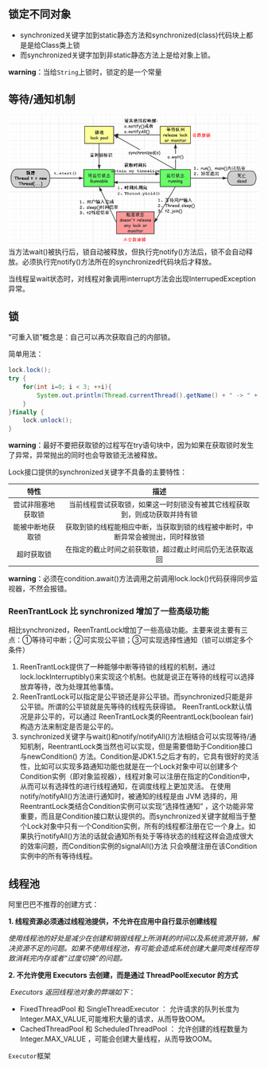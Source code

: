 ## 锁定不同对象
- synchronized关键字加到static静态方法和synchronized(class)代码块上都是是给Class类上锁
- 而synchronized关键字加到非static静态方法上是给对象上锁。

**warning**：当给`String`上锁时，锁定的是一个常量

## 等待/通知机制
![线程的几种状态](img/线程的状态.png "状态")
当方法wait()被执行后，锁自动被释放，但执行完notify()方法后，锁不会自动释放。必须执行完notify()方法所在的synchronized代码块后才释放。

当线程呈wait状态时，对线程对象调用interrupt方法会出现InterrupedException异常。

## 锁

“可重入锁”概念是：自己可以再次获取自己的内部锁。

简单用法：

```java
lock.lock();
try {
    for(int i=0; i < 3; ++i){
        System.out.println(Thread.currentThread().getName() + " -> " + i);
    }
}finally {
    lock.unlock();
}
```

**warning**：最好不要把获取锁的过程写在try语句块中，因为如果在获取锁时发生了异常，异常抛出的同时也会导致锁无法被释放。

Lock接口提供的synchronized关键字不具备的主要特性：

|        特性        |                             描述                             |
| :----------------: | :----------------------------------------------------------: |
| 尝试非阻塞地获取锁 | 当前线程尝试获取锁，如果这一时刻锁没有被其它线程获取到，则成功获取并持有锁 |
|  能被中断地获取锁  | 获取到锁的线程能相应中断，当获取到锁的线程被中断时，中断异常会被抛出，同时释放锁 |
|     超时获取锁     |   在指定的截止时间之前获取锁，超过截止时间后仍无法获取返回   |

**warning**：必须在condition.await()方法调用之前调用lock.lock()代码获得同步监视器，不然会报错。

### ReenTrantLock 比 synchronized 增加了一些高级功能

相比synchronized，ReenTrantLock增加了一些高级功能。主要来说主要有三点：①等待可中断；②可实现公平锁；③可实现选择性通知（锁可以绑定多个条件）

1. ReenTrantLock提供了一种能够中断等待锁的线程的机制，通过lock.lockInterruptibly()来实现这个机制。也就是说正在等待的线程可以选择放弃等待，改为处理其他事情。
2. ReenTrantLock可以指定是公平锁还是非公平锁。而synchronized只能是非公平锁。所谓的公平锁就是先等待的线程先获得锁。 ReenTrantLock默认情况是非公平的，可以通过 ReenTrantLock类的ReentrantLock(boolean fair)构造方法来制定是否是公平的。
3. synchronized关键字与wait()和notify/notifyAll()方法相结合可以实现等待/通知机制，ReentrantLock类当然也可以实现，但是需要借助于Condition接口与newCondition() 方法。Condition是JDK1.5之后才有的，它具有很好的灵活性，比如可以实现多路通知功能也就是在一个Lock对象中可以创建多个Condition实例（即对象监视器），线程对象可以注册在指定的Condition中，从而可以有选择性的进行线程通知，在调度线程上更加灵活。 在使用notify/notifyAll()方法进行通知时，被通知的线程是由 JVM 选择的，用ReentrantLock类结合Condition实例可以实现“选择性通知” ，这个功能非常重要，而且是Condition接口默认提供的。而synchronized关键字就相当于整个Lock对象中只有一个Condition实例，所有的线程都注册在它一个身上。如果执行notifyAll()方法的话就会通知所有处于等待状态的线程这样会造成很大的效率问题，而Condition实例的signalAll()方法 只会唤醒注册在该Condition实例中的所有等待线程。

## 线程池

阿里巴巴不推荐的创建方式：

**1. 线程资源必须通过线程池提供，不允许在应用中自行显示创建线程**

​	*使用线程池的好处是减少在创建和销毁线程上所消耗的时间以及系统资源开销，解决资源不足的问题。如果不使用线程池，有可能会造成系统创建大量同类线程而导致消耗完内存或者“过度切换”的问题。*

**2. 不允许使用 Executors 去创建，而是通过 ThreadPoolExecutor 的方式**

​	*Executors 返回线程池对象的弊端如下*：

- FixedThreadPool 和 SingleThreadExecutor ： 允许请求的队列长度为 Integer.MAX_VALUE,可能堆积大量的请求，从而导致OOM。
- CachedThreadPool 和 ScheduledThreadPool ： 允许创建的线程数量为 Integer.MAX_VALUE ，可能会创建大量线程，从而导致OOM。

`Executor`框架